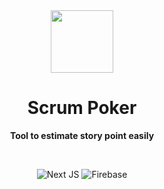 <div align="center">
  <img src="https://github.com/ch0ngxian/scrum-poker/assets/110162475/99657d79-a6e7-4f83-b539-68aac84796a9" height="100">
  <h1>Scrum Poker</h1>

  <strong>Tool to estimate story point easily</strong>
</div>
<br>
<p align="center">
  <img src="https://img.shields.io/badge/Next-black?style=for-the-badge&logo=next.js&logoColor=black&color=white" alt="Next JS">
   <img src="https://img.shields.io/badge/Firebase-white?style=for-the-badge&logo=Firebase" alt="Firebase">
</p>
